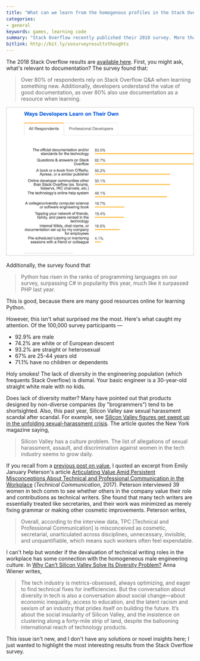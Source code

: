 ```yaml
---
title: "What can we learn from the homogenous profiles in the Stack Overflow 2018 survey?"
categories:
- general
keywords: games, learning code
summary: "Stack Overflow recently published their 2018 survey. More than 100,000 developers took the 2018 Stack Overflow survey. What surprised me most was the lack of diversity in the survey participants."
bitlink: http://bit.ly/sosurveyresultsthoughts
---
```


The 2018 Stack Overflow results are [available here](https://insights.stackoverflow.com/survey/2018). First, you might ask, what's relevant to documentation? The survey found that:

> Over 80% of respondents rely on Stack Overflow Q&A when learning something new. Additionally, developers understand the value of good documentation, as over 80% also use documentation as a resource when learning.

<img src="/images/waysdeveloperslearn.png"/>

Additionally, the survey found that

> Python has risen in the ranks of programming languages on our survey, surpassing C# in popularity this year, much like it surpassed PHP last year.

This is good, because there are many good resources online for learning Python.

However, this isn't what surprised me the most. Here's what caught my attention. Of the 100,000 survey participants &mdash;

* 92.9% are male
* 74.2% are white or of European descent
* 93.2% are straight or heterosexual
* 67% are 25-44 years old
* 71.1% have no children or dependents

Holy smokes! The lack of diversity in the engineering population (which frequents Stack Overflow) is dismal. Your basic engineer is a 30-year-old straight white male with no kids.

Does lack of diversity matter? Many have pointed out that products designed by non-diverse companies (by "brogrammers") tend to be shortsighted. Also, this past year, Silicon Valley saw sexual harassment scandal after scandal. For example, see [Silicon Valley figures get swept up in the unfolding sexual-harassment crisis](https://www.mercurynews.com/2017/12/06/silicon-valley-figures-get-swept-up-in-the-unfolding-sexual-harassment-crisis/). The article quotes the New York magazine saying,

> Silicon Valley has a culture problem. The list of allegations of sexual harassment, assault, and discrimination against women in the tech industry seems to grow daily.

If you recall from a [previous post on value](https://idratherbewriting.com/2017/12/28/value-of-tech-comm-in-company-part2/#peterson), I quoted an excerpt from Emily January Peterson's article [Articulating Value Amid Persistent Misconceptions About Technical and Professional Communication in the Workplace](https://www.stc.org/techcomm/2017/08/01/articulating-value-amid-persistent-misconceptions-about-technical-and-professional-communication-in-the-workplace/) (*Technical Communication*, 2017). Peterson interviewed 39 women in tech comm to see whether others in the company value their role and contributions as technical writers. She found that many tech writers are essentially treated like secretaries, and their work was minimized as merely fixing grammar or making other cosmetic improvements. Peterson writes,

> Overall, according to the interview data, TPC [Technical and Professional Communication] is misconceived as cosmetic, secretarial, unarticulated across disciplines, unnecessary, invisible, and unquantifiable, which means such workers often feel expendable.

I can't help but wonder if the devaluation of technical writing roles in the workplace has some connection with the homogeneous male engineering culture. In [Why Can’t Silicon Valley Solve Its Diversity Problem?](https://www.newyorker.com/business/currency/why-cant-silicon-valley-solve-its-diversity-problem) Anna Wiener writes,

> The tech industry is metrics-obsessed, always optimizing, and eager to find technical fixes for inefficiencies. But the conversation about diversity in tech is also a conversation about social change&mdash;about economic inequality, access to education, and the latent racism and sexism of an industry that prides itself on building the future. It’s about the social insularity of Silicon Valley, and the insistence on clustering along a forty-mile strip of land, despite the ballooning international reach of technology products.

This issue isn't new, and I don't have any solutions or novel insights here; I just wanted to highlight the most interesting results from the Stack Overflow survey.
